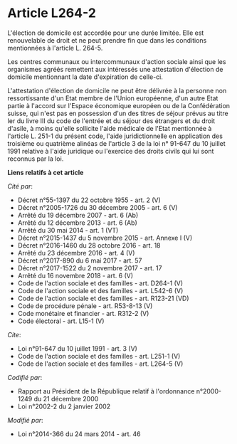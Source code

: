 # Article L264-2

L'élection de domicile est accordée pour une durée limitée. Elle est renouvelable de droit et ne peut prendre fin que dans
les conditions mentionnées à l'article L. 264-5. 

Les centres communaux ou intercommunaux d'action sociale ainsi que les organismes agréés remettent aux intéressés une
attestation d'élection de domicile mentionnant la date d'expiration de celle-ci. 

L'attestation d'élection de domicile ne peut être délivrée à la personne non ressortissante d'un Etat membre de l'Union
européenne, d'un autre Etat partie à l'accord sur l'Espace économique européen ou de la Confédération suisse, qui n'est pas
en possession d'un des titres de séjour prévus au titre Ier du livre III du code de l'entrée et du séjour des étrangers et du
droit d'asile, à moins qu'elle sollicite l'aide médicale de l'Etat mentionnée à l'article L. 251-1 du présent code, l'aide
juridictionnelle en application des troisième ou quatrième alinéas de l'article 3 de la loi n° 91-647 du 10 juillet 1991
relative à l'aide juridique ou l'exercice des droits civils qui lui sont reconnus par la loi.

**Liens relatifs à cet article**

_Cité par_:

  - Décret n°55-1397 du 22 octobre 1955 - art. 2 (V)
  - Décret n°2005-1726 du 30 décembre 2005 - art. 6 (V)
  - Arrêté du 19 décembre 2007 - art. 6 (Ab)
  - Arrêté du 12 décembre 2013 - art. 6 (Ab)
  - Arrêté du 30 mai 2014 - art. 1 (VT)
  - Décret n°2015-1437 du 5 novembre 2015 - art. Annexe I (V)
  - Décret n°2016-1460 du 28 octobre 2016 - art. 18
  - Arrêté du 23 décembre 2016 - art. 4 (V)
  - Décret n°2017-890 du 6 mai 2017 - art. 57
  - Décret n°2017-1522 du 2 novembre 2017 - art. 17
  - Arrêté du 16 novembre 2018 - art. 6 (V)
  - Code de l'action sociale et des familles - art. D264-1 (V)
  - Code de l'action sociale et des familles - art. L542-6 (V)
  - Code de l'action sociale et des familles - art. R123-21 (VD)
  - Code de procédure pénale - art. R53-8-13 (V)
  - Code monétaire et financier - art. R312-2 (V)
  - Code électoral - art. L15-1 (V)

_Cite_:

  - Loi n°91-647 du 10 juillet 1991 - art. 3 (V)
  - Code de l'action sociale et des familles - art. L251-1 (V)
  - Code de l'action sociale et des familles - art. L264-5 (V)

_Codifié par_:

  - Rapport au Président de la République relatif à l'ordonnance n°2000-1249 du 21 décembre 2000
  - Loi n°2002-2 du 2 janvier 2002

_Modifié par_:

  - Loi n°2014-366 du 24 mars 2014 - art. 46
